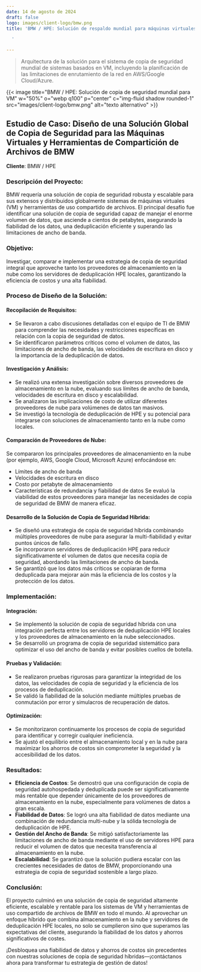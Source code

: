 ```yaml
---
date: 14 de agosto de 2024
draft: false
logo: images/client-logo/bmw.png
title: 'BMW / HPE: Solución de respaldo mundial para máquinas virtuales (VM).

  '

---
```

> Arquitectura de la solución para el sistema de copia de seguridad mundial de sistemas basados en VM, incluyendo la planificación de las limitaciones de enrutamiento de la red en AWS/Google Cloud/Azure.

{{< image title="BMW / HPE: Solución de copia de seguridad mundial para VM" w="50%" o="webp q100" p="center" c="img-fluid shadow rounded-1" src="images/client-logo/bmw.png" alt="texto alternativo" >}}

## Estudio de Caso: Diseño de una Solución Global de Copia de Seguridad para las Máquinas Virtuales y Herramientas de Compartición de Archivos de BMW

**Cliente**: BMW / HPE

### Descripción del Proyecto:

BMW requería una solución de copia de seguridad robusta y escalable para sus extensos y distribuidos globalmente sistemas de máquinas virtuales (VM) y herramientas de uso compartido de archivos. El principal desafío fue identificar una solución de copia de seguridad capaz de manejar el enorme volumen de datos, que asciende a cientos de petabytes, asegurando la fiabilidad de los datos, una deduplicación eficiente y superando las limitaciones de ancho de banda.

### Objetivo:

Investigar, comparar e implementar una estrategia de copia de seguridad integral que aproveche tanto los proveedores de almacenamiento en la nube como los servidores de deduplicación HPE locales, garantizando la eficiencia de costos y una alta fiabilidad.

### Proceso de Diseño de la Solución:

#### Recopilación de Requisitos:

- Se llevaron a cabo discusiones detalladas con el equipo de TI de BMW para comprender las necesidades y restricciones específicas en relación con la copia de seguridad de datos.
- Se identificaron parámetros críticos como el volumen de datos, las limitaciones de ancho de banda, las velocidades de escritura en disco y la importancia de la deduplicación de datos.

#### Investigación y Análisis:

- Se realizó una extensa investigación sobre diversos proveedores de almacenamiento en la nube, evaluando sus límites de ancho de banda, velocidades de escritura en disco y escalabilidad.
- Se analizaron las implicaciones de costo de utilizar diferentes proveedores de nube para volúmenes de datos tan masivos.
- Se investigó la tecnología de deduplicación de HPE y su potencial para integrarse con soluciones de almacenamiento tanto en la nube como locales.

#### Comparación de Proveedores de Nube:

Se compararon los principales proveedores de almacenamiento en la nube (por ejemplo, AWS, Google Cloud, Microsoft Azure) enfocándose en:
- Límites de ancho de banda
- Velocidades de escritura en disco
- Costo por petabyte de almacenamiento
- Características de redundancia y fiabilidad de datos
Se evaluó la viabilidad de estos proveedores para manejar las necesidades de copia de seguridad de BMW de manera eficaz.

#### Desarrollo de la Solución de Copia de Seguridad Híbrida:

- Se diseñó una estrategia de copia de seguridad híbrida combinando múltiples proveedores de nube para asegurar la multi-fiabilidad y evitar puntos únicos de fallo.
- Se incorporaron servidores de deduplicación HPE para reducir significativamente el volumen de datos que necesita copia de seguridad, abordando las limitaciones de ancho de banda.
- Se garantizó que los datos más críticos se copiaran de forma deduplicada para mejorar aún más la eficiencia de los costos y la protección de los datos.

### Implementación:

#### Integración:

- Se implementó la solución de copia de seguridad híbrida con una integración perfecta entre los servidores de deduplicación HPE locales y los proveedores de almacenamiento en la nube seleccionados.
- Se desarrolló un programa de copia de seguridad sistemático para optimizar el uso del ancho de banda y evitar posibles cuellos de botella.

#### Pruebas y Validación:

- Se realizaron pruebas rigurosas para garantizar la integridad de los datos, las velocidades de copia de seguridad y la eficiencia de los procesos de deduplicación.
- Se validó la fiabilidad de la solución mediante múltiples pruebas de conmutación por error y simulacros de recuperación de datos.

#### Optimización:

- Se monitorizaron continuamente los procesos de copia de seguridad para identificar y corregir cualquier ineficiencia.
- Se ajustó el equilibrio entre el almacenamiento local y en la nube para maximizar los ahorros de costos sin comprometer la seguridad y la accesibilidad de los datos.

### Resultados:

- **Eficiencia de Costos**: Se demostró que una configuración de copia de seguridad autohospedada y deduplicada puede ser significativamente más rentable que depender únicamente de los proveedores de almacenamiento en la nube, especialmente para volúmenes de datos a gran escala.
- **Fiabilidad de Datos**: Se logró una alta fiabilidad de datos mediante una combinación de redundancia multi-nube y la sólida tecnología de deduplicación de HPE.
- **Gestión del Ancho de Banda**: Se mitigó satisfactoriamente las limitaciones de ancho de banda mediante el uso de servidores HPE para reducir el volumen de datos que necesita transferencia al almacenamiento en la nube.
- **Escalabilidad**: Se garantizó que la solución pudiera escalar con las crecientes necesidades de datos de BMW, proporcionando una estrategia de copia de seguridad sostenible a largo plazo.

### Conclusión:

El proyecto culminó en una solución de copia de seguridad altamente eficiente, escalable y rentable para los sistemas de VM y herramientas de uso compartido de archivos de BMW en todo el mundo. Al aprovechar un enfoque híbrido que combina almacenamiento en la nube y servidores de deduplicación HPE locales, no solo se cumplieron sino que superamos las expectativas del cliente, asegurando la fiabilidad de los datos y ahorros significativos de costes.

¡Desbloquea una fiabilidad de datos y ahorros de costos sin precedentes con nuestras soluciones de copia de seguridad híbridas—¡contáctanos ahora para transformar tu estrategia de gestión de datos!
